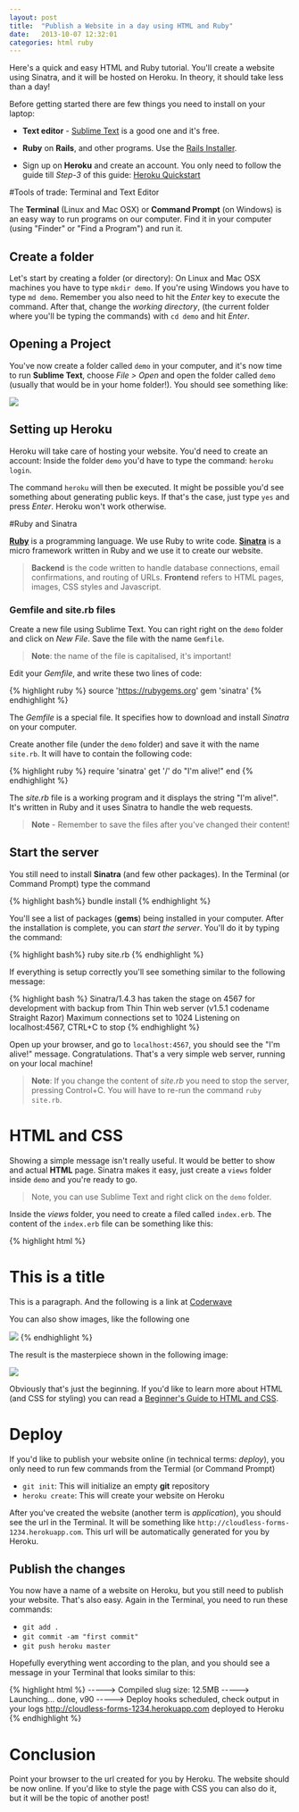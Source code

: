 ```yaml
---
layout: post
title:  "Publish a Website in a day using HTML and Ruby"
date:   2013-10-07 12:32:01
categories: html ruby
---
```


Here's a quick and easy HTML and Ruby tutorial. You'll create a website using Sinatra, and it will
be hosted on Heroku. In theory, it should take less than a day!


Before getting started there are few things you need to install on your laptop:

* **Text editor** -  [Sublime Text][sublime-text]  is a good one and it's free.

* **Ruby** on **Rails**, and other programs. Use the [Rails Installer][rails-installer].

* Sign up on **Heroku** and create an account. You only need to follow the guide till 
	*Step-3* of this guide: [Heroku Quickstart][heroku-quickstart] 


#Tools of trade: Terminal and Text Editor

The **Terminal** (Linux and Mac OSX) or **Command Prompt** (on Windows) is an easy way to
run programs on our computer. Find it in your computer (using "Finder" or "Find a Program") and run it.

## Create a folder

Let's start by creating a folder (or directory): On Linux and Mac OSX machines you have to type
``mkdir demo``. If you're using Windows you have to type ``md demo``. Remember you also need to
hit the *Enter* key to execute the command. After that, change the *working directory*, 
(the current folder where you'll be typing the commands) with ``cd demo`` and hit *Enter*. 

## Opening a Project

You've now create a folder called ``demo`` in your computer, and it's now time to run **Sublime Text**, 
choose *File > Open* and open the folder called ``demo`` (usually that would be in your home folder!). 
You should see something like:

<div class='center'><img src="{{ site.baseurl }}/images/sublime-text.png" /></div>

## Setting up Heroku

Heroku will take care of hosting your website. You'd need to create an account: 
Inside the folder ``demo`` you'd have to type the command: ``heroku login``. 

The command ``heroku`` will then be executed. It might be possible you'd see something about generating 
public keys. If that's the case, just type ``yes`` and press *Enter*. Heroku won't work otherwise.


#Ruby and Sinatra

**[Ruby][ruby]** is a programming language. We use Ruby to write code. **[Sinatra][sinatra]** is a 
micro framework written in Ruby and we use it to create our website.

> **Backend** is the code written to handle database connections, email confirmations, and
routing of URLs. **Frontend** refers to HTML pages, images, CSS styles and Javascript.


### **Gemfile** and **site.rb** files

Create a new file using Sublime Text. You can right right on the ``demo`` folder and click on *New File*.
Save the file with the name ``Gemfile``. 

> **Note**: the name of the file is capitalised, it's important!

Edit your *Gemfile*, and write these two lines of code:

{% highlight ruby %}
source 'https://rubygems.org'
gem 'sinatra'
{% endhighlight %}

The *Gemfile* is a special file. It specifies how to download and install *Sinatra* on your computer.

Create another file (under the ``demo`` folder) and save it with the name ``site.rb``. It will have to
contain the following code:

{% highlight ruby %}
require 'sinatra'
get '/' do
  "I'm alive!"
end
{% endhighlight %} 

The *site.rb* file is a working program and it displays the string "I'm alive!". It's written in Ruby and
it uses Sinatra to handle the web requests.

> **Note** - Remember to save the files after you've changed their content! 


## Start the server

You still need to install **Sinatra** (and few other packages). In the Terminal (or Command Prompt) type the command 

{% highlight bash%}
bundle install
{% endhighlight %} 

You'll see a list of packages (**gems**) being installed in your computer. After the installation 
is complete, you can *start the server*. You'll do it by typing the command: 


{% highlight bash%}
ruby site.rb
{% endhighlight %} 

If everything is setup correctly you'll see something similar to the following message:

{% highlight bash %}
Sinatra/1.4.3 has taken the stage on 4567 for development with backup from Thin
Thin web server (v1.5.1 codename Straight Razor)
Maximum connections set to 1024
Listening on localhost:4567, CTRL+C to stop
{% endhighlight %}


Open up your browser, and go to ``localhost:4567``, you should see the "I'm alive!" message.
Congratulations. That's a very simple web server, running on your local machine!


> **Note**: If you change the content of *site.rb* you need to stop the server, pressing Control+C.
You will have to re-run the command ``ruby site.rb``.


# HTML and CSS

Showing a simple message isn't really useful. It would be better to show and actual
**HTML** page. Sinatra makes it easy, just create a ``views`` folder inside ``demo`` and 
you're ready to go. 

> Note, you can use Sublime Text and right click on the ``demo``
folder. 

Inside the *views* folder, you need to create a filed called ``index.erb``. The content 
of the ``index.erb`` file can be something like this:

{% highlight html %}
<!doctype html>
<html>
<body>
    <h1> This is a title </h1>
    <p> 
    	This is a paragraph. And the following is a link at 
    	<a href="http://coderwave.com"> Coderwave </a>
    </p>
    <p> You can also show images, like the following one </p>
    <img src="http://placekitten.com/g/200/200" />
</body>
</html>
{% endhighlight %}

The result is the masterpiece shown in the following image: 

<div class='center'><img src="{{ site.baseurl }}/images/index-page.png" /></div>

Obviously that's just the beginning. If you'd like to learn more about HTML (and CSS for styling) you can
read a [Beginner's Guide to HTML and CSS][beginners-guide-html-css].

# Deploy

If you'd like to publish your website online (in technical terms: *deploy*), you only need to run few
commands from the Termial (or Command Prompt)

* ``git init``: This will initialize an empty **git** repository
* ``heroku create``: This will create your website on Heroku

After you've created the website (another term is *application*), you should see the url in the 
Terminal. It will be something like ``http://cloudless-forms-1234.herokuapp.com``. This url 
will be automatically generated for you by Heroku. 

## Publish the changes

You now have a name of a website on Heroku, but you still need to publish your website. That's also
easy. Again in the Terminal, you need to run these commands:

* ``git add .``
* ``git commit -am "first commit"``
* ``git push heroku master``

Hopefully everything went according to the plan, and you should see a message in your Terminal 
that looks similar to this:


{% highlight html %}
-----> Compiled slug size: 12.5MB
-----> Launching... done, v90
-----> Deploy hooks scheduled, check output in your logs
       http://cloudless-forms-1234.herokuapp.com deployed to Heroku
{% endhighlight %}


# Conclusion

Point your browser to the url created for you by Heroku. The website should be now online. 
If you'd like to style the page with CSS you can also do it, but it will be the topic of another post!


[sublime-text]: http://www.sublimetext.com/
[rails-installer]: http://railsinstaller.org/en
[heroku-quickstart]: https://devcenter.heroku.com/articles/quickstart
[sinatra]: http://www.sinatrarb.com/
[ruby]: https://www.ruby-lang.org/en/
[beginners-guide-html-css]: http://learn.shayhowe.com/html-css/